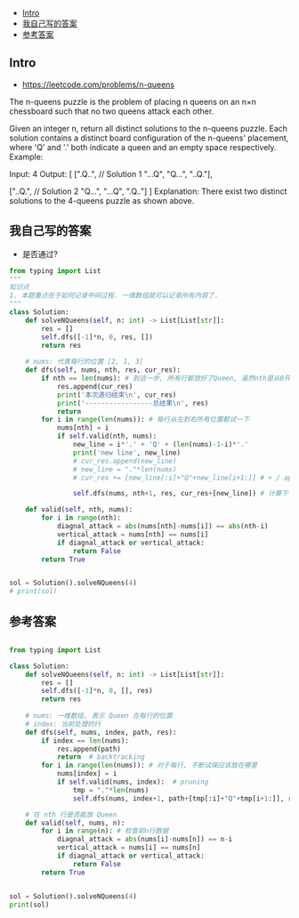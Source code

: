- [Intro](#intro)
- [我自己写的答案](#%e6%88%91%e8%87%aa%e5%b7%b1%e5%86%99%e7%9a%84%e7%ad%94%e6%a1%88)
- [参考答案](#%e5%8f%82%e8%80%83%e7%ad%94%e6%a1%88)

## Intro

- https://leetcode.com/problems/n-queens

The n-queens puzzle is the problem of placing n queens on an n×n chessboard such that no two queens attack each other.

Given an integer n, return all distinct solutions to the n-queens puzzle.
Each solution contains a distinct board configuration of the n-queens' placement, where 'Q' and '.' both indicate a queen and an empty space respectively.
Example:

Input: 4
Output: [
 [".Q..",  // Solution 1
  "...Q",
  "Q...",
  "..Q."],

 ["..Q.",  // Solution 2
  "Q...",
  "...Q",
  ".Q.."]
]
Explanation: There exist two distinct solutions to the 4-queens puzzle as shown above.









## 我自己写的答案

- 是否通过?






```py
from typing import List
"""
知识点
1. 本题重点在于如何记录中间过程. 一维数组就可以记录所有内容了.
"""
class Solution:
    def solveNQueens(self, n: int) -> List[List[str]]:
        res = []
        self.dfs([-1]*n, 0, res, [])
        return res
    
    # nums: 代表每行的位置 [2, 1, 3]
    def dfs(self, nums, nth, res, cur_res):
        if nth == len(nums): # 到这一步, 所有行都放好了Queen, 虽然nth是从0开始的,但是要到计算到n-1, 因此到n再结束没毛病
            res.append(cur_res)
            print('本次递归结束\n', cur_res)
            print('-----------------总结果\n', res)
            return
        for i in range(len(nums)): # 每行从左到右所有位置都试一下
            nums[nth] = i
            if self.valid(nth, nums):
                new_line = i*'.' + 'Q' + (len(nums)-1-i)*'.'
                print('new line', new_line)
                # cur_res.append(new_line)
                # new_line = "."*len(nums)
                # cur_res += [new_line[:i]+"Q"+new_line[i+1:]] # + / append 效果一样

                self.dfs(nums, nth+1, res, cur_res+[new_line]) # 计算下一行

    def valid(self, nth, nums):
        for i in range(nth):
            diagnal_attack = abs(nums[nth]-nums[i]) == abs(nth-i)
            vertical_attack = nums[nth] == nums[i]
            if diagnal_attack or vertical_attack:
                return False
        return True


sol = Solution().solveNQueens(4) 
# print(sol)
```


## 参考答案

```py

from typing import List

class Solution:
    def solveNQueens(self, n: int) -> List[List[str]]:
        res = []
        self.dfs([-1]*n, 0, [], res)
        return res
    
    # nums: 一维数组, 表示 Queen 在每行的位置
    # index: 当前处理的行
    def dfs(self, nums, index, path, res):
        if index == len(nums):
            res.append(path)
            return  # backtracking
        for i in range(len(nums)): # 对于每行, 不断试探应该放在哪里
            nums[index] = i 
            if self.valid(nums, index):  # pruning
                tmp = "."*len(nums)
                self.dfs(nums, index+1, path+[tmp[:i]+"Q"+tmp[i+1:]], res)

    # 在 nth 行是否能放 Queen
    def valid(self, nums, n):
        for i in range(n): # 检查前n行数据
            diagnal_attack = abs(nums[i]-nums[n]) == n-i
            vertical_attack = nums[i] == nums[n]
            if diagnal_attack or vertical_attack:
                return False
        return True


sol = Solution().solveNQueens(4)
print(sol)
```